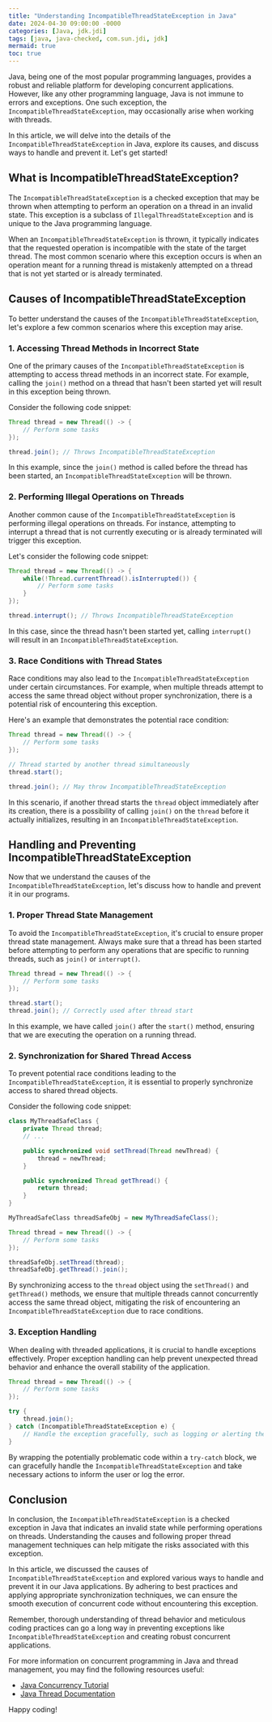 ```yaml
---
title: "Understanding IncompatibleThreadStateException in Java"
date: 2024-04-30 09:00:00 -0000
categories: [Java, jdk.jdi]
tags: [java, java-checked, com.sun.jdi, jdk]
mermaid: true
toc: true
---
```



Java, being one of the most popular programming languages, provides a robust and reliable platform for developing concurrent applications. However, like any other programming language, Java is not immune to errors and exceptions. One such exception, the `IncompatibleThreadStateException`, may occasionally arise when working with threads.

In this article, we will delve into the details of the `IncompatibleThreadStateException` in Java, explore its causes, and discuss ways to handle and prevent it. Let's get started!

## **What is IncompatibleThreadStateException?**

The `IncompatibleThreadStateException` is a checked exception that may be thrown when attempting to perform an operation on a thread in an invalid state. This exception is a subclass of `IllegalThreadStateException` and is unique to the Java programming language.

When an `IncompatibleThreadStateException` is thrown, it typically indicates that the requested operation is incompatible with the state of the target thread. The most common scenario where this exception occurs is when an operation meant for a running thread is mistakenly attempted on a thread that is not yet started or is already terminated.

## **Causes of IncompatibleThreadStateException**

To better understand the causes of the `IncompatibleThreadStateException`, let's explore a few common scenarios where this exception may arise.

### **1. Accessing Thread Methods in Incorrect State**

One of the primary causes of the `IncompatibleThreadStateException` is attempting to access thread methods in an incorrect state. For example, calling the `join()` method on a thread that hasn't been started yet will result in this exception being thrown.

Consider the following code snippet:

```java
Thread thread = new Thread(() -> {
    // Perform some tasks
});

thread.join(); // Throws IncompatibleThreadStateException
```

In this example, since the `join()` method is called before the thread has been started, an `IncompatibleThreadStateException` will be thrown.

### **2. Performing Illegal Operations on Threads**

Another common cause of the `IncompatibleThreadStateException` is performing illegal operations on threads. For instance, attempting to interrupt a thread that is not currently executing or is already terminated will trigger this exception.

Let's consider the following code snippet:

```java
Thread thread = new Thread(() -> {
    while(!Thread.currentThread().isInterrupted()) {
        // Perform some tasks
    }
});

thread.interrupt(); // Throws IncompatibleThreadStateException
```

In this case, since the thread hasn't been started yet, calling `interrupt()` will result in an `IncompatibleThreadStateException`.

### **3. Race Conditions with Thread States**

Race conditions may also lead to the `IncompatibleThreadStateException` under certain circumstances. For example, when multiple threads attempt to access the same thread object without proper synchronization, there is a potential risk of encountering this exception.

Here's an example that demonstrates the potential race condition:

```java
Thread thread = new Thread(() -> {
    // Perform some tasks
});

// Thread started by another thread simultaneously
thread.start();

thread.join(); // May throw IncompatibleThreadStateException
```

In this scenario, if another thread starts the `thread` object immediately after its creation, there is a possibility of calling `join()` on the `thread` before it actually initializes, resulting in an `IncompatibleThreadStateException`.

## **Handling and Preventing IncompatibleThreadStateException**

Now that we understand the causes of the `IncompatibleThreadStateException`, let's discuss how to handle and prevent it in our programs.

### **1. Proper Thread State Management**

To avoid the `IncompatibleThreadStateException`, it's crucial to ensure proper thread state management. Always make sure that a thread has been started before attempting to perform any operations that are specific to running threads, such as `join()` or `interrupt()`.

```java
Thread thread = new Thread(() -> {
    // Perform some tasks
});

thread.start();
thread.join(); // Correctly used after thread start
```

In this example, we have called `join()` after the `start()` method, ensuring that we are executing the operation on a running thread.

### **2. Synchronization for Shared Thread Access**

To prevent potential race conditions leading to the `IncompatibleThreadStateException`, it is essential to properly synchronize access to shared thread objects.

Consider the following code snippet:

```java
class MyThreadSafeClass {
    private Thread thread;
    // ...

    public synchronized void setThread(Thread newThread) {
        thread = newThread;
    }

    public synchronized Thread getThread() {
        return thread;
    }
}

MyThreadSafeClass threadSafeObj = new MyThreadSafeClass();

Thread thread = new Thread(() -> {
    // Perform some tasks
});

threadSafeObj.setThread(thread);
threadSafeObj.getThread().join();
```

By synchronizing access to the `thread` object using the `setThread()` and `getThread()` methods, we ensure that multiple threads cannot concurrently access the same thread object, mitigating the risk of encountering an `IncompatibleThreadStateException` due to race conditions.

### **3. Exception Handling**

When dealing with threaded applications, it is crucial to handle exceptions effectively. Proper exception handling can help prevent unexpected thread behavior and enhance the overall stability of the application.

```java
Thread thread = new Thread(() -> {
    // Perform some tasks
});

try {
    thread.join();
} catch (IncompatibleThreadStateException e) {
    // Handle the exception gracefully, such as logging or alerting the user
}
```

By wrapping the potentially problematic code within a `try-catch` block, we can gracefully handle the `IncompatibleThreadStateException` and take necessary actions to inform the user or log the error.

## **Conclusion**

In conclusion, the `IncompatibleThreadStateException` is a checked exception in Java that indicates an invalid state while performing operations on threads. Understanding the causes and following proper thread management techniques can help mitigate the risks associated with this exception.

In this article, we discussed the causes of `IncompatibleThreadStateException` and explored various ways to handle and prevent it in our Java applications. By adhering to best practices and applying appropriate synchronization techniques, we can ensure the smooth execution of concurrent code without encountering this exception.

Remember, thorough understanding of thread behavior and meticulous coding practices can go a long way in preventing exceptions like `IncompatibleThreadStateException` and creating robust concurrent applications.

For more information on concurrent programming in Java and thread management, you may find the following resources useful:

- [Java Concurrency Tutorial](https://docs.oracle.com/en/java/javase/16/docs/api/java.base/java/lang/Thread.html)
- [Java Thread Documentation](https://docs.oracle.com/en/java/javase/16/docs/api/java.base/java/lang/Thread.html)

Happy coding!
